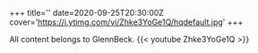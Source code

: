 +++
title=''
date=2020-09-25T20:30:00Z
cover='https://i.ytimg.com/vi/Zhke3YoGe1Q/hqdefault.jpg'
+++

All content belongs to GlennBeck.
{{< youtube Zhke3YoGe1Q >}}
